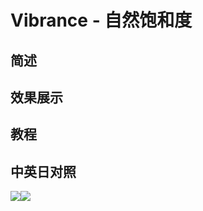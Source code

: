 # Vibrance - 自然饱和度

## 简述

## 效果展示

## 教程

## 中英日对照

![](https://mir.yuelili.com/wp-content/uploads/user/AE/effects/AE-Effects-Color-Vibrance.png)![](https://mir.yuelili.com/wp-content/uploads/user/AE/effects/AE-Effects-Color-Vibrance_cn.png)

